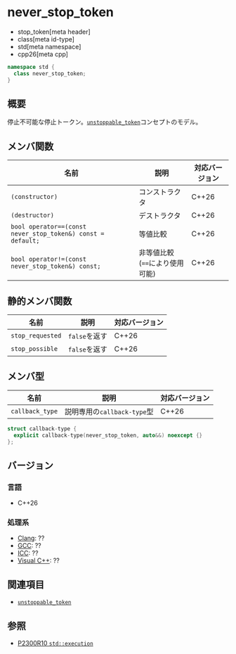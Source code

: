 # never_stop_token
* stop_token[meta header]
* class[meta id-type]
* std[meta namespace]
* cpp26[meta cpp]

```cpp
namespace std {
  class never_stop_token;
}
```

## 概要

停止不可能な停止トークン。[`unstoppable_token`](unstoppable_token.md)コンセプトのモデル。


## メンバ関数

| 名前            | 説明           | 対応バージョン |
|-----------------|----------------|----------------|
| `(constructor)` | コンストラクタ | C++26 |
| `(destructor)`  | デストラクタ   | C++26 |
| `bool operator==(const never_stop_token&) const = default;` | 等値比較 | C++26 |
| `bool operator!=(const never_stop_token&) const;` | 非等値比較 (`==`により使用可能) | C++26 |

## 静的メンバ関数

| 名前            | 説明           | 対応バージョン |
|-----------------|----------------|----------------|
| `stop_requested` | `false`を返す | C++26 |
| `stop_possible` | `false`を返す | C++26 |

## メンバ型

| 名前            | 説明           | 対応バージョン |
|-----------------|----------------|----------------|
| `callback_type` | 説明専用の`callback-type`型 | C++26 |

```cpp
struct callback-type {
  explicit callback-type(never_stop_token, auto&&) noexcept {}
};
```


## バージョン
### 言語
- C++26

### 処理系
- [Clang](/implementation.md#clang): ??
- [GCC](/implementation.md#gcc): ??
- [ICC](/implementation.md#icc): ??
- [Visual C++](/implementation.md#visual_cpp): ??


## 関連項目
- [`unstoppable_token`](unstoppable_token.md)


## 参照
- [P2300R10 `std::execution`](https://www.open-std.org/jtc1/sc22/wg21/docs/papers/2024/p2300r10.html)
